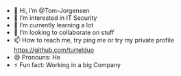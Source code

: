 - 👋 Hi, I’m @Tom-Jorgensen
- 👀 I’m interested in IT Security
- 🌱 I’m currently learning a lot
- 💞️ I’m looking to collaborate on stuff
- 📫 How to reach me, try ping me or try my private profile https://github.com/turtelduo
- 😄 Pronouns: He
- ⚡ Fun fact: Working in a big Company

<!---
Tom-Jorgensen/Tom-Jorgensen is a ✨ special ✨ repository because its `README.md` (this file) appears on your GitHub profile.
You can click the Preview link to take a look at your changes.
--->
